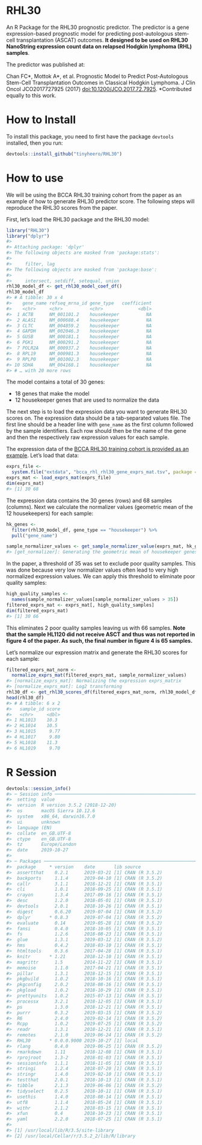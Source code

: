 
<!-- README.md is generated from README.Rmd. Please edit that file -->

# RHL30

An R Package for the RHL30 prognostic predictor. The predictor is a gene
expression-based prognostic model for predicting post-autologous
stem-cell transplantation (ASCAT) outcomes. **It designed to be used on
RHL30 NanoString expression count data on relapsed Hodgkin lymphoma
(RHL) samples**.

The predictor was published at:

Chan FC*, Mottok A*, et al. Prognostic Model to Predict Post-Autologous
Stem-Cell Transplantation Outcomes in Classical Hodgkin Lymphoma. J Clin
Oncol JCO2017727925 (2017) <doi:10.1200/JCO.2017.72.7925>. \*Contributed
equally to this work.

# How to Install

To install this package, you need to first have the package `devtools`
installed, then you run:

``` r
devtools::install_github("tinyheero/RHL30")
```

# How to use

We will be using the BCCA RHL30 training cohort from the paper as an
example of how to generate RHL30 predictor score. The following steps
will reproduce the RHL30 scores from the paper.

First, let’s load the RHL30 package and the RHL30 model:

``` r
library("RHL30")
library("dplyr")
#> 
#> Attaching package: 'dplyr'
#> The following objects are masked from 'package:stats':
#> 
#>     filter, lag
#> The following objects are masked from 'package:base':
#> 
#>     intersect, setdiff, setequal, union
rhl30_model_df <- get_rhl30_model_coef_df()
rhl30_model_df
#> # A tibble: 30 x 4
#>    gene_name refseq_mrna_id gene_type   coefficient
#>    <chr>     <chr>          <chr>             <dbl>
#>  1 ACTB      NM_001101.2    housekeeper          NA
#>  2 ALAS1     NM_000688.4    housekeeper          NA
#>  3 CLTC      NM_004859.2    housekeeper          NA
#>  4 GAPDH     NM_002046.3    housekeeper          NA
#>  5 GUSB      NM_000181.1    housekeeper          NA
#>  6 PGK1      NM_000291.2    housekeeper          NA
#>  7 POLR2A    NM_000937.2    housekeeper          NA
#>  8 RPL19     NM_000981.3    housekeeper          NA
#>  9 RPLP0     NM_001002.3    housekeeper          NA
#> 10 SDHA      NM_004168.1    housekeeper          NA
#> # … with 20 more rows
```

The model contains a total of 30 genes:

  - 18 genes that make the model
  - 12 housekeeper genes that are used to normalize the data

The next step is to load the expression data you want to generate RHL30
scores on. The expression data should be a tab-separated values file.
The first line should be a header line with `gene_name` as the first
column followed by the sample identifiers. Each row should then be the
name of the gene and then the respectively raw expression values for
each sample.

The expression data of the [BCCA RHL30 training cohort is provided as an
example](https://github.com/tinyheero/RHL30/blob/master/inst/extdata/bcca_rhl_rhl30_gene_exprs_mat.tsv).
Let’s load that data:

``` r
exprs_file <- 
  system.file("extdata", "bcca_rhl_rhl30_gene_exprs_mat.tsv", package = "RHL30")
exprs_mat <- load_exprs_mat(exprs_file)
dim(exprs_mat)
#> [1] 30 68
```

The expression data contains the 30 genes (rows) and 68 samples
(columns). Next we calculate the normalizer values (geometric mean of
the 12 housekeepers) for each sample:

``` r
hk_genes <- 
  filter(rhl30_model_df, gene_type == "housekeeper") %>%
  pull("gene_name")

sample_normalizer_values <- get_sample_normalizer_value(exprs_mat, hk_genes)
#> [get_normalizer]: Generating the geometric mean of housekeeper genes
```

In the paper, a threshold of 35 was set to exclude poor quality samples.
This was done because very low normalizer values often lead to very high
normalized expression values. We can apply this threshold to eliminate
poor quality samples:

``` r
high_quality_samples <- 
  names(sample_normalizer_values[sample_normalizer_values > 35])
filtered_exprs_mat <- exprs_mat[, high_quality_samples]
dim(filtered_exprs_mat)
#> [1] 30 66
```

This eliminates 2 poor quality samples leaving us with 66 samples.
**Note that the sample HL1120 did not receive ASCT and thus was not
reported in figure 4 of the paper. As such, the final number in figure 4
is 65 samples.**

Let’s normalize our expression matrix and generate the RHL30 scores for
each sample:

``` r
filtered_exprs_mat_norm <- 
  normalize_exprs_mat(filtered_exprs_mat, sample_normalizer_values)
#> [normalize_exprs_mat]: Normalizing the expression exprs_matrix
#> [normalize_exprs_mat]: Log2 transforming
rhl30_df <- get_rhl30_scores_df(filtered_exprs_mat_norm, rhl30_model_df)
head(rhl30_df)
#> # A tibble: 6 x 2
#>   sample_id score
#>   <chr>     <dbl>
#> 1 HL1013    10.3 
#> 2 HL1014    10.5 
#> 3 HL1015     9.77
#> 4 HL1017     9.80
#> 5 HL1018    11.3 
#> 6 HL1019     9.70
```

# R Session

``` r
devtools::session_info()
#> ─ Session info ──────────────────────────────────────────────────────────
#>  setting  value                       
#>  version  R version 3.5.2 (2018-12-20)
#>  os       macOS Sierra 10.12.6        
#>  system   x86_64, darwin16.7.0        
#>  ui       unknown                     
#>  language (EN)                        
#>  collate  en_GB.UTF-8                 
#>  ctype    en_GB.UTF-8                 
#>  tz       Europe/London               
#>  date     2019-10-27                  
#> 
#> ─ Packages ──────────────────────────────────────────────────────────────
#>  package     * version    date       lib source        
#>  assertthat    0.2.1      2019-03-21 [1] CRAN (R 3.5.2)
#>  backports     1.1.4      2019-04-10 [1] CRAN (R 3.5.2)
#>  callr         3.1.1      2018-12-21 [1] CRAN (R 3.5.1)
#>  cli           1.0.1      2018-09-25 [1] CRAN (R 3.5.1)
#>  crayon        1.3.4      2017-09-16 [1] CRAN (R 3.5.1)
#>  desc          1.2.0      2018-05-01 [1] CRAN (R 3.5.1)
#>  devtools      2.0.1      2018-10-26 [1] CRAN (R 3.5.1)
#>  digest        0.6.20     2019-07-04 [1] CRAN (R 3.5.2)
#>  dplyr       * 0.8.3      2019-07-04 [1] CRAN (R 3.5.2)
#>  evaluate      0.14       2019-05-28 [1] CRAN (R 3.5.2)
#>  fansi         0.4.0      2018-10-05 [1] CRAN (R 3.5.1)
#>  fs            1.2.6      2018-08-23 [1] CRAN (R 3.5.1)
#>  glue          1.3.1      2019-03-12 [1] CRAN (R 3.5.2)
#>  hms           0.4.2      2018-03-10 [1] CRAN (R 3.5.1)
#>  htmltools     0.3.6      2017-04-28 [1] CRAN (R 3.5.1)
#>  knitr       * 1.21       2018-12-10 [1] CRAN (R 3.5.1)
#>  magrittr      1.5        2014-11-22 [1] CRAN (R 3.5.1)
#>  memoise       1.1.0      2017-04-21 [1] CRAN (R 3.5.1)
#>  pillar        1.3.1      2018-12-15 [1] CRAN (R 3.5.1)
#>  pkgbuild      1.0.2      2018-10-16 [1] CRAN (R 3.5.1)
#>  pkgconfig     2.0.2      2018-08-16 [1] CRAN (R 3.5.1)
#>  pkgload       1.0.2      2018-10-29 [1] CRAN (R 3.5.1)
#>  prettyunits   1.0.2      2015-07-13 [1] CRAN (R 3.5.1)
#>  processx      3.2.1      2018-12-05 [1] CRAN (R 3.5.1)
#>  ps            1.3.0      2018-12-21 [1] CRAN (R 3.5.1)
#>  purrr         0.3.2      2019-03-15 [1] CRAN (R 3.5.2)
#>  R6            2.4.0      2019-02-14 [1] CRAN (R 3.5.2)
#>  Rcpp          1.0.2      2019-07-25 [1] CRAN (R 3.5.2)
#>  readr         1.3.1      2018-12-21 [1] CRAN (R 3.5.1)
#>  remotes       2.1.0      2019-06-24 [1] CRAN (R 3.5.2)
#>  RHL30       * 0.0.0.9000 2019-10-27 [1] local         
#>  rlang         0.4.0      2019-06-25 [1] CRAN (R 3.5.2)
#>  rmarkdown     1.11       2018-12-08 [1] CRAN (R 3.5.1)
#>  rprojroot     1.3-2      2018-01-03 [1] CRAN (R 3.5.1)
#>  sessioninfo   1.1.1      2018-11-05 [1] CRAN (R 3.5.1)
#>  stringi       1.2.4      2018-07-20 [1] CRAN (R 3.5.1)
#>  stringr       1.4.0      2019-02-10 [1] CRAN (R 3.5.1)
#>  testthat      2.0.1      2018-10-13 [1] CRAN (R 3.5.1)
#>  tibble        2.1.3      2019-06-06 [1] CRAN (R 3.5.2)
#>  tidyselect    0.2.5      2018-10-11 [1] CRAN (R 3.5.1)
#>  usethis       1.4.0      2018-08-14 [1] CRAN (R 3.5.1)
#>  utf8          1.1.4      2018-05-24 [1] CRAN (R 3.5.1)
#>  withr         2.1.2      2018-03-15 [1] CRAN (R 3.5.1)
#>  xfun          0.4        2018-10-23 [1] CRAN (R 3.5.1)
#>  yaml          2.2.0      2018-07-25 [1] CRAN (R 3.5.1)
#> 
#> [1] /usr/local/lib/R/3.5/site-library
#> [2] /usr/local/Cellar/r/3.5.2_2/lib/R/library
```

